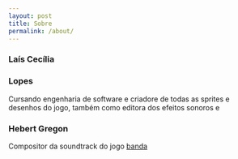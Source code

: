 ```yaml
---
layout: post
title: Sobre
permalink: /about/
---
```



### Laís Cecília

### Lopes
Cursando engenharia de software e criadore de todas as sprites e desenhos do jogo, também como editora dos efeitos sonoros e

### Hebert Gregon
Compositor da soundtrack do jogo
[banda](https://www.instagram.com/maverickhunters_/)



